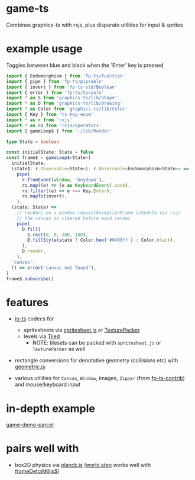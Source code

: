 # game-ts

Combines graphics-ts with rxjs, plus disparate utilities for input & sprites

# example usage

Toggles between blue and black when the 'Enter' key is pressed

```ts
import { Endomorphism } from 'fp-ts/function'
import { pipe } from 'fp-ts/pipeable'
import { invert } from 'fp-ts-std/Boolean'
import { error } from 'fp-ts/Console'
import * as S from 'graphics-ts/lib/Shape'
import * as D from 'graphics-ts/lib/Drawing'
import * as Color from 'graphics-ts/lib/Color'
import { Key } from 'ts-key-enum'
import * as r from 'rxjs'
import * as ro from 'rxjs/operators'
import { gameLoop$ } from './lib/Render'

type State = boolean

const initialState: State = false
const frame$ = gameLoop$<State>(
  initialState,
  (state$: r.Observable<State>): r.Observable<Endomorphism<State>> =>
    pipe(
      r.fromEvent(window, 'keydown'),
      ro.map((e) => (e as KeyboardEvent).code),
      ro.filter((e) => e === Key.Enter),
      ro.mapTo(invert),
    ),
  (state: State) =>
    // renders on a window.requestAnimationFrame schedule via rxjs
    // the canvas is cleared before each render
    pipe(
      D.fill(
        S.rect(0, 0, 100, 100),
        D.fillStyle(state ? Color.hex('#0400ff') : Color.black),
      ),
      D.render,
    ),
  'canvas',
  () => error('canvas not found'),
)
frame$.subscribe()
```

# features

- [io-ts](https://github.com/gcanti/io-ts) codecs for
  - spritesheets via [spritesheet.js](https://github.com/krzysztof-o/spritesheet.js) or [TexturePacker](https://www.codeandweb.com/texturepacker)
  - levels via [Tiled](https://www.mapeditor.org/)
    - NOTE: tilesets can be packed with `spritesheet.js` or `TexturePacker` as well

- rectangle conversions for denotative geometry (collisions etc) with [geometric.js](https://github.com/DefinitelyTyped/DefinitelyTyped/blob/master/types/geometric/index.d.ts)

- various utilities for `Canvas`, `Window`, images, `Zipper` (from [fp-ts-contrib](https://github.com/gcanti/fp-ts-contrib/blob/master/test/Zipper.ts)) and mouse/keyboard input

# in-depth example

[game-demo-parcel](https://github.com/anthonyjoeseph/game-demo-parcel)

# pairs well with

- box2D physics via [planck.js](https://github.com/shakiba/planck.js/blob/master/lib/index.d.ts) ([world.step](https://github.com/shakiba/planck.js/blob/master/docs/classes/world.md#step) works well with [frameDeltaMillis$](https://github.com/anthonyjoeseph/game-ts/blob/master/src/Render.ts))
